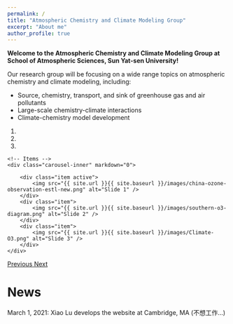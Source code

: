 ```yaml
---
permalink: /
title: "Atmospheric Chemistry and Climate Modeling Group"
excerpt: "About me"
author_profile: true
---
```

**Welcome to the Atmospheric Chemistry and Climate Modeling Group at School of Atmospheric Sciences, Sun Yat-sen University!**

Our research group will be focusing on a wide range topics on atmospheric chemistry and climate modeling, including:
 - Source, chemistry, transport, and sink of greenhouse gas and air pollutants
 - Large-scale chemistry-climate interactions
 - Climate-chemistry model development

<div markdown="0" id="carousel" class="carousel slide" data-ride="carousel" data-interval="5000" data-pause="hover" >
    <!-- Menu -->
    <ol class="carousel-indicators">
        <li data-target="#carousel" data-slide-to="0" class="active"></li>
        <li data-target="#carousel" data-slide-to="1"></li>
        <li data-target="#carousel" data-slide-to="2"></li>
    </ol>

    <!-- Items -->
    <div class="carousel-inner" markdown="0">

        <div class="item active">
            <img src="{{ site.url }}{{ site.baseurl }}/images/china-ozone-observation-estl-new.png" alt="Slide 1" />
        </div>
        <div class="item">
            <img src="{{ site.url }}{{ site.baseurl }}/images/southern-o3-diagram.png" alt="Slide 2" />
        </div>
        <div class="item">
            <img src="{{ site.url }}{{ site.baseurl }}/images/Climate-O3.png" alt="Slide 3" />
        </div>
    </div>
  <a class="left carousel-control" href="#carousel" role="button" data-slide="prev">
    <span class="glyphicon glyphicon-chevron-left" aria-hidden="true"></span>
    <span class="sr-only">Previous</span>
  </a>
  <a class="right carousel-control" href="#carousel" role="button" data-slide="next">
    <span class="glyphicon glyphicon-chevron-right" aria-hidden="true"></span>
    <span class="sr-only">Next</span>
  </a>
</div>


News
======
March 1, 2021: Xiao Lu develops the website at Cambridge, MA (不想工作...)



